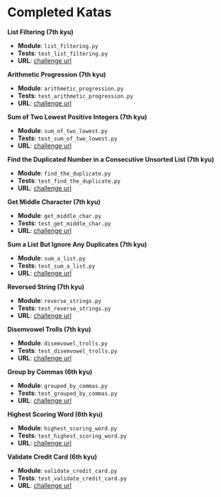 # Completed Katas


**List Filtering (7th kyu)**

- **Module**: `list_filtering.py`
- **Tests**: `test_list_filtering.py`
- **URL**: [challenge url](http://www.codewars.com/kata/list-filtering)


**Arithmetic Progression (7th kyu)**

- **Module**: `arithmetic_progression.py`
- **Tests**: `test_arithmetic_progression.py`
- **URL**: [challenge url](https://www.codewars.com/kata/arithmetic-progression)


**Sum of Two Lowest Positive Integers (7th kyu)**

- **Module**: `sum_of_two_lowest.py`
- **Tests**: `test_sum_of_two_lowest.py`
- **URL**: [challenge url](https://www.codewars.com/kata/sum-of-two-lowest-positive-integers)


**Find the Duplicated Number in a Consecutive Unsorted List (7th kyu)**

- **Module**: `find_the_duplicate.py`
- **Tests**: `test_find_the_duplicate.py`
- **URL**: [challenge url](https://www.codewars.com/kata/find-the-duplicated-number-in-a-consecutive-unsorted-list)


**Get Middle Character (7th kyu)**

- **Module**: `get_middle_char.py`
- **Tests**: `test_get_middle_char.py`
- **URL**: [challenge url](https://www.codewars.com/kata/get-the-middle-character)


**Sum a List But Ignore Any Duplicates (7th kyu)**

- **Module**: `sum_a_list.py`
- **Tests**: `test_sum_a_list.py`
- **URL**: [challenge url](https://www.codewars.com/kata/sum-a-list-but-ignore-any-duplicates)


**Reversed String (7th kyu)**

- **Module**: `reverse_strings.py`
- **Tests**: `test_reverse_strings.py`
- **URL**: [challenge url](https://www.codewars.com/kata/reversed-strings)


**Disemvowel Trolls (7th kyu)**

- **Module**: `disemvowel_trolls.py`
- **Tests**: `test_disemvowel_trolls.py`
- **URL**: [challenge url](https://www.codewars.com/kata/disemvowel-trolls)


**Group by Commas (6th kyu)**

- **Module**: `grouped_by_commas.py`
- **Tests**: `test_grouped_by_commas.py`
- **URL**: [challenge url](https://www.codewars.com/kata/grouped-by-commas)


**Highest Scoring Word (6th kyu)**

- **Module**: `highest_scoring_word.py`
- **Tests**: `test_highest_scoring_word.py`
- **URL**: [challenge url](https://www.codewars.com/kata/highest-scoring-word)


**Validate Credit Card (6th kyu)**

- **Module**: `validate_credit_card.py`
- **Tests**: `test_validate_credit_card.py`
- **URL**: [challenge url](https://www.codewars.com/kata/validate-credit-card)